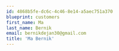 ```yaml
---
id: 4868b5fe-dc6c-4c46-8e14-a5aec751a370
blueprint: customers
first_name: Ma
last_name: Bernik
email: bernikdejan30@gmail.com
title: 'Ma Bernik'
---
```

